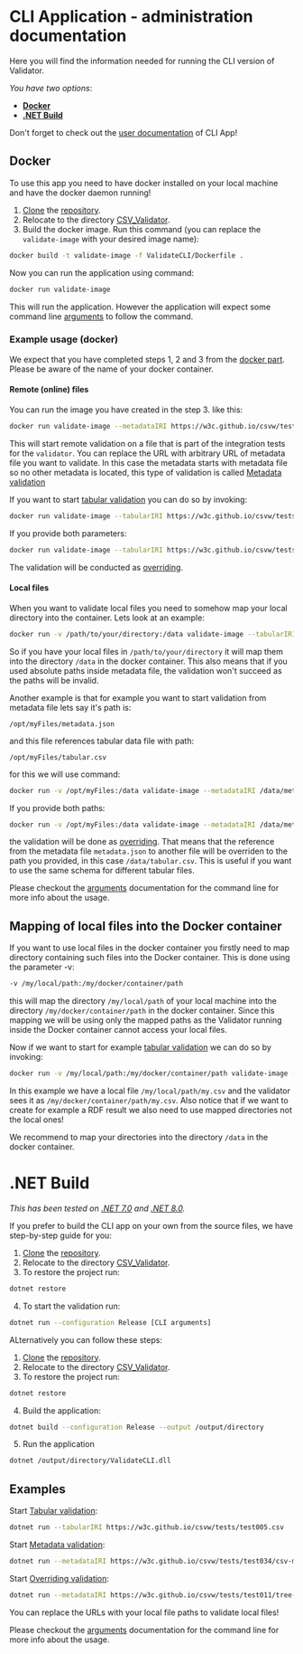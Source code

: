 # CLI Application - administration documentation

Here you will find the information needed for running the CLI version of Validator.

*You have two options*:
- **[Docker](#docker)**
- **[.NET Build](#net-build)**

Don't forget to check out the [user documentation](../user/index.md) of CLI App!

## Docker
To use this app you need to have docker installed on your local machine and have the docker daemon running!

1. [Clone](https://docs.github.com/en/repositories/creating-and-managing-repositories/cloning-a-repository) the [repository](https://gitlab.mff.cuni.cz/kolcunm/csv-validator).
2. Relocate to the directory [CSV_Validator](https://gitlab.mff.cuni.cz/kolcunm/csv-validator/-/tree/master/CSV_Validator).
3. Build the docker image. Run this command (you
	can replace the `validate-image` with your desired image name): 
```bash
docker build -t validate-image -f ValidateCLI/Dockerfile .
```

Now you can run the application using command: 
```bash
docker run validate-image
```

This will run the application. However the application will expect some command line [arguments](../user/index.md) to follow the command.

### Example usage (docker)

We expect that you have completed  steps 1, 2 and 3 from the [docker part](#docker).
Please be aware of the name of your docker container.

#### Remote (online) files
You can run the image you have created in the step 3. like this:

```bash
docker run validate-image --metadataIRI https://w3c.github.io/csvw/tests/test035/csv-metadata.json 
```

This will start remote validation on a file that is part of the integration tests for the `validator`. You
can replace the URL with arbitrary URL of metadata file you want to validate. In this case the metadata starts
with metadata file so no other metadata is located, this type of validation is called [Metadata validation](../../general/index.md#validation-types)

If you want to start [tabular validation](../../general/index.md#validation-types) you can do so by invoking:
```bash
docker run validate-image --tabularIRI https://w3c.github.io/csvw/tests/test006.csv
```

If you provide both parameters:
```bash
docker run validate-image --tabularIRI https://w3c.github.io/csvw/tests/test012/tree-ops.csv --metadataIRI https://w3c.github.io/csvw/tests/test012/csv-metadata.json
```
The validation will be conducted as [overriding](../../general/index.md#validation-types).

#### Local files

When you want to validate local files you need to somehow map your local directory into the container.
Lets look at an example:
```bash
docker run -v /path/to/your/directory:/data validate-image --tabularIRI /data/my.csv
```

So if you have your local files in `/path/to/your/directory` it will map them into the directory `/data` in the docker container.
This also means that if you used absolute paths inside metadata file, the validation won't succeed as the paths will be invalid.

Another example is that for example you want to start validation from metadata file lets say it's path is:

`/opt/myFiles/metadata.json`

and this file references tabular data file with path:

`/opt/myFiles/tabular.csv`

for this we will use command:

```bash
docker run -v /opt/myFiles:/data validate-image --metadataIRI /data/metadata.json
```

If you provide both paths:
```bash
docker run -v /opt/myFiles:/data validate-image --metadataIRI /data/metadata.json --tabularIRI /data/tabular.csv
```
the validation will be done as [overriding](../../general/index.md#validation-types). That means that the reference from the
metadata file `metadata.json` to another file will be overriden to the path you provided, in this 
case `/data/tabular.csv`. This is useful if you want to use the same schema for different tabular
files.

Please checkout the [arguments](#section-CLI-arguments) documentation for the command line for more info about the usage.

## Mapping of local files into the Docker container
If you want to use local files in the docker container you firstly need to map directory containing such files into the Docker container.
This is done using the parameter -v:
```bash
-v /my/local/path:/my/docker/container/path
```
this will map the directory `/my/local/path` of your local machine into the directory `/my/docker/container/path` in the docker container. Since this mapping we will be using only the mapped paths as the Validator running inside the Docker container cannot access your local files.

Now if we want to start for example [tabular validation](../../general/index.md#validation-types) we can do so by invoking:
```bash
docker run -v /my/local/path:/my/docker/container/path validate-image --tabularIRI /my/docker/container/path/my.csv --rdfPaths /my/docker/container/path/result.ttl
```
In this example we have a local file `/my/local/path/my.csv` and the validator sees it as `/my/docker/container/path/my.csv`. Also notice that if we want to create for example a RDF result we also need to use mapped directories not the local ones!

We recommend to map your directories into the directory `/data` in the docker container.

# .NET Build


*This has been tested on [.NET 7.0](https://dotnet.microsoft.com/en-us/download/dotnet/7.0) 
and [.NET 8.0](https://dotnet.microsoft.com/en-us/download/dotnet/8.0).*


If you prefer to build the CLI app on your own from the source files, we have step-by-step 
guide for you:
1. [Clone](https://docs.github.com/en/repositories/creating-and-managing-repositories/cloning-a-repository) the [repository](https://gitlab.mff.cuni.cz/kolcunm/csv-validator).
2. Relocate to the directory [CSV_Validator](https://gitlab.mff.cuni.cz/kolcunm/csv-validator/-/tree/master/CSV_Validator).
3. To restore the project run:
```bash
dotnet restore
```
4. To start the validation run:
```bash
dotnet run --configuration Release [CLI arguments]
```

ALternatively you can follow these steps:
1. [Clone](https://docs.github.com/en/repositories/creating-and-managing-repositories/cloning-a-repository) the [repository](https://gitlab.mff.cuni.cz/kolcunm/csv-validator).
2. Relocate to the directory [CSV_Validator](https://gitlab.mff.cuni.cz/kolcunm/csv-validator/-/tree/master/CSV_Validator).
3. To restore the project run:
```bash
dotnet restore
```
4. Build the application:
```bash
dotnet build --configuration Release --output /output/directory
```
5. Run the application
```bash
dotnet /output/directory/ValidateCLI.dll
```

## Examples

Start [Tabular validation](../../general/index.md#validation-types):
```bash
dotnet run --tabularIRI https://w3c.github.io/csvw/tests/test005.csv
```
Start [Metadata validation](../../general/index.md#validation-types):
```bash
dotnet run --metadataIRI https://w3c.github.io/csvw/tests/test034/csv-metadata.json
```
Start [Overriding validation](../../general/index.md#validation-types):
```bash
dotnet run --metadataIRI https://w3c.github.io/csvw/tests/test011/tree-ops.csv-metadata.json --tabularIRI https://w3c.github.io/csvw/tests/test011/tree-ops.csv
```

You can replace the URLs with your local file paths to validate local files!

Please checkout the [arguments](../user/index.md) 
documentation for the command line for more info about the usage.
